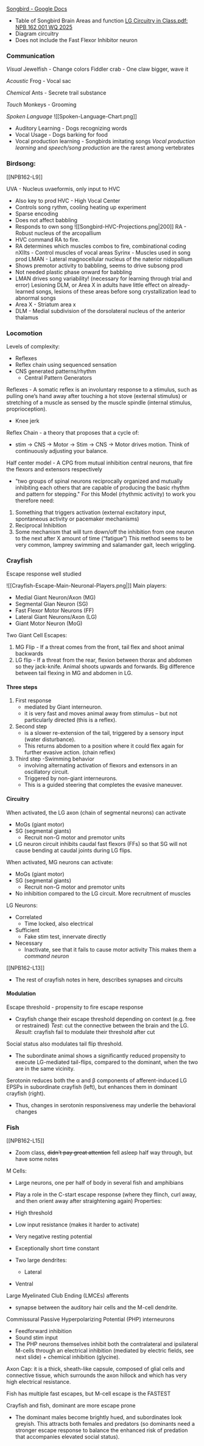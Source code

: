 
[Songbird - Google Docs](https://docs.google.com/document/d/1wCcuEQSniT9Z3yxMQiqhhm3zytnGVmXL89soz3Y9yUA/edit?ta+b=t.0&tab=t.0)
- Table of Songbird Brain Areas and function
[LG Circuitry in Class.pdf: NPB 162 001 WQ 2025](https://canvas.ucdavis.edu/courses/948282/files/26828636?module_item_id=2203466)
- Diagram circuitry
- Does not include the Fast Flexor Inhibitor neuron

### Communication
*Visual*
Jewelfish - Change colors
Fiddler crab - One claw bigger, wave it

*Acoustic*
Frog - Vocal sac

*Chemical*
Ants - Secrete trail substance

*Touch*
Monkeys - Grooming

*Spoken Language*
![[Spoken-Language-Chart.png]]
- Auditory Learning - Dogs recognizing words
- Vocal Usage - Dogs barking for food
- Vocal production learning - Songbirds imitating songs
*Vocal production learning* and *speech/song production* are the rarest among vertebrates

### Birdsong:
[[NPB162-L9]]

UVA - Nucleus uvaeformis, only input to HVC
- Also key to prod
HVC - High Vocal Center
- Controls song rythm, cooling heating up experiment
- Sparse encoding
- Does not affect babbling
- Responds to own song
![[Songbird-HVC-Projections.png|200]]
RA - Robust nucleus of the arcopallium
- HVC command RA to fire. 
- RA determines which muscles combos to fire, combinational coding
nXIIts - Control muscles of vocal areas
Syrinx - Muscles used in song prod
LMAN - Lateral magnocellular nucleus of the naterior nidopallium
- Shows premotor activity to babbling, seems to drive subsong prod
- Not needed plastic phase onward for babbling
- LMAN drives song variability! (necessary for learning through trial and error)
Lesioning DLM, or Area X in adults have little effect on already-learned songs, lesions of these areas before song crystallization lead to abnormal songs
- Area X - Striatum area x
- DLM - Medial subdivision of the dorsolateral nucleus of the anterior thalamus

### Locomotion
Levels of complexity:
- Reflexes
- Reflex chain using sequenced sensation
- CNS generated patterns/rhythm
	- Central Pattern Generators

Reflexes - A somatic reflex is an involuntary response to a stimulus, such as pulling one’s hand away after touching a hot stove (external stimulus) or stretching of a muscle as sensed by the muscle spindle (internal stimulus, proprioception).
- Knee jerk

Reflex Chain - a theory that proposes that a cycle of:
- stim -> CNS -> Motor -> Stim -> CNS -> Motor
drives motion. Think of continuously adjusting your balance.

Half center model - A CPG from mutual inhibition central neurons, that fire the flexors and extensors respectively
- "two groups of spinal neurons reciprocally organized and mutually inhibiting each others that are capable of producing the basic rhythm and pattern for stepping."
For this Model (rhythmic activity) to work you therefore need:
1. Something that triggers activation (external excitatory input, spontaneous activity or pacemaker mechanisms)
2. Reciprocal Inhibition
3. Some mechanism that will turn down/off the inhibition from one neuron to the next after X amount of time (“fatigue”)
This method seems to be very common, lamprey swimming and salamander gait, leech wriggling.


### Crayfish
Escape response well studied

![[Crayfish-Escape-Main-Neuronal-Players.png|]]
Main players:
- Medial Giant Neuron/Axon (MG)
- Segmental Gian Neuron (SG)
- Fast Flexor Motor Neurons (FF)
- Lateral Giant Neurons/Axon (LG)
- Giant Motor Neuron (MoG)

Two Giant Cell Escapes:
1) MG Flip - If a threat comes from the front, tail flex and shoot animal backwards
2) LG flip - If a threat from the rear, flexion between thorax and abdomen so they jack-knife. Animal shoots upwards and forwards.
Big difference between tail flexing in MG and abdomen in LG.

#### Three steps
1) First response
	- mediated by Giant interneuron.
	- it is very fast and moves animal away from stimulus – but not particularly directed (this is a reflex).
2) Second step
	- is a slower re-extension of the tail, triggered by a sensory input (water disturbance).
	- This returns abdomen to a position where it could flex again for further evasive action. (chain reflex)
3) Third step -Swimming behavior
	- involving alternating activation of flexors and extensors in an oscillatory circuit.
	- Triggered by non-giant interneurons.
	- This is a guided steering that completes the evasive maneuver.

#### Circuitry
When activated, the LG axon (chain of segmental neurons) can activate
- MoGs (giant motor)
- SG (segmental giants)
	- Recruit non-G motor and premotor units
- LG neuron circuit inhibits caudal fast flexors (FFs) so that SG will not cause bending at caudal joints during LG flips.

When activated, MG neurons can activate:
- MoGs (giant motor)
- SG (segmental giants)
	- Recruit non-G motor and premotor units
- No inhibition compared to the LG circuit. More recruitment of muscles

LG Neurons:
- Correlated
	- Time locked, also electrical
- Sufficient
	- Fake stim test, innervate directly
- Necessary
	- Inactivate, see that it fails to cause motor activity
This makes them a *command neuron*

[[NPB162-L13]]
- The rest of crayfish notes in here, describes synapses and circuits

#### Modulation
Escape threshold - propensity to fire escape response 
- Crayfish change their escape threshold depending on context (e.g. free or restrained)
*Test*: cut the connective between the brain and the LG. 
*Result*: crayfish fail to modulate their threshold after cut

Social status also modulates tail flip threshold. 
- The subordinate animal shows a significantly reduced propensity to execute LG-mediated tail-flips, compared to the dominant, when the two are in the same vicinity.

Serotonin reduces both the α and β components of afferent-induced LG EPSPs in subordinate crayfish (left), but enhances them in dominant crayfish (right).
- Thus, changes in serotonin responsiveness may underlie the behavioral changes


### Fish
[[NPB162-L15]]
- Zoom class, ~~didn't pay great attention~~ fell asleep half way through, but have some notes

M Cells:
- Large neurons, one per half of body in several fish and amphibians
- Play a role in the C-start escape response (where they flinch, curl away, and then orient away after straightening again)
Properties:
- High threshold
- Low input resistance (makes it harder to activate)
- Very negative resting potential
- Exceptionally short time constant

- Two large dendrites:
	- Lateral
- Ventral 

Large Myelinated Club Ending (LMCEs) afferents
- synapse between the auditory hair cells and the M-cell dendrite.

Commissural Passive Hyperpolarizing Potential (PHP) interneurons
- Feedforward inhibition
- Sound stim input
- The PHP neurons themselves inhibit both the contralateral and ipsilateral M-cells through an electrical inhibition (mediated by electric fields, see next slide) + chemical inhibition (glycine).

Axon Cap: it is a thick, sheath-like
capsule, composed of glial cells and
connective tissue, which surrounds
the axon hillock and which has very
high electrical resistance.

Fish has multiple fast escapes, but M-cell escape is the FASTEST

Crayfish and fish, dominant are more escape prone
- The dominant males become brightly hued, and subordinates look greyish. This
attracts both females and predators (so dominants need a stronger escape
response to balance the enhanced risk of predation that accompanies elevated
social status).
